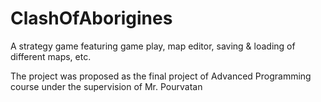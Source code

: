 # ClashOfAborigines

A strategy game featuring game play, map editor, saving & loading of different maps, etc.

The project was proposed as the final project of Advanced Programming course under the supervision of Mr. Pourvatan
